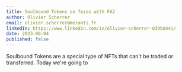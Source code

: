 ```yaml
---
title: Soulbound Tokens on Tezos with FA2
author: Olivier Scherrer
email: olivier.scherrer@meranti.fr
linkedIn: https://www.linkedin.com/in/olivier-scherrer-039b8441/
date: 2023-08-04
published: false
---
```


Soulbound Tokens are a special type of NFTs that can't be traded or transferred. Today we're going to 

